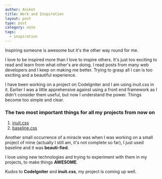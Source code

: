 ```yaml
---
author: Aniket
title: Work and Inspiration
layout: post
type: post
category: note
tags:
  - inspiration
---
```


Inspiring someone is awesome but it's the other way round for me.

I love to be inspired more than I love to inspire others. It's just too exciting to read and learn from what other's are doing. I read posts from many web developers and I keep on making me better. Trying to grasp all I can is too exciting and a beautiful experience.

I have been working on a project on CodeIgniter and I am using inuit.css in it. Earlier I was a little apprehensive against using a front end framework as I didn't consider them useful, but now I understand the power. Things become too simple and clear.

### The two most important things for all my projects from now on

1. [inuit.css](http://csswizardry.com/inuitcss)
2. [baseline.css](http://baselinecss.com)

Another small occurrence of a miracle was when I was working on a small project of mine (actually I still am, it's not complete so far), I just used baseline and it was **beauti-fied**.

I love using new technologies and trying to experiment with them in my projects, to make things **AWESOME**.

Kudos to **CodeIgniter** and **inuit.css**, my project is coming up well.